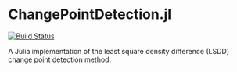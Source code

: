 # ChangePointDetection.jl
[![Build Status](https://travis-ci.com/johncwok/ChangePointDetection.jl.svg?branch=master)](https://travis-ci.com/johncwok/ChangePointDetection.jl)

A Julia implementation of the least square density difference (LSDD) change point detection method.
